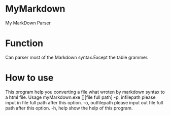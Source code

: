 # MyMarkdown
My MarkDown Parser
# Function
Can parser most of the Markdown syntax.Except the table grammer.
# How to use
This program help you converting a file what wroten by markdown syntax to a html file.
Usage myMarkdown.exe [<options>][file full path]
		-p, infilepath    please input in file full path after this option.
		-o, outfilepath   please input out file full path after this option.
		-h, help          show the help of this program.

